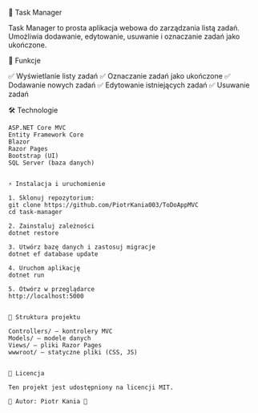 📌 Task Manager

Task Manager to prosta aplikacja webowa do zarządzania listą zadań. Umożliwia dodawanie, edytowanie, usuwanie i oznaczanie zadań jako ukończone.


🚀 Funkcje

✅ Wyświetlanie listy zadań
✅ Oznaczanie zadań jako ukończone
✅ Dodawanie nowych zadań
✅ Edytowanie istniejących zadań
✅ Usuwanie zadań


🛠 Technologie

    ASP.NET Core MVC
    Entity Framework Core
    Blazor
    Razor Pages
    Bootstrap (UI)
    SQL Server (baza danych)


    ⚡ Instalacja i uruchomienie

    1. Sklonuj repozytorium: 
    git clone https://github.com/PiotrKania003/ToDoAppMVC
    cd task-manager

    2. Zainstaluj zależności
    dotnet restore

    3. Utwórz bazę danych i zastosuj migracje
    dotnet ef database update

    4. Uruchom aplikację
    dotnet run

    5. Otwórz w przeglądarce
    http://localhost:5000


    📌 Struktura projektu

    Controllers/ – kontrolery MVC
    Models/ – modele danych
    Views/ – pliki Razor Pages
    wwwroot/ – statyczne pliki (CSS, JS)


    📜 Licencja

    Ten projekt jest udostępniony na licencji MIT.

    🎯 Autor: Piotr Kania 🚀
